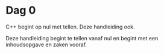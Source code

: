 # Dag 0

C++ begint op nul met tellen. Deze handleiding ook.

Deze handleiding begint te tellen vanaf nul en begint met een inhoudsopgave en zaken vooraf.
